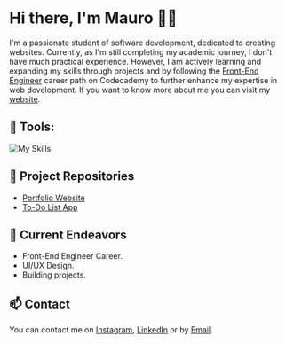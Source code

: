 # Hi there, I'm Mauro 👋🏻

I'm a passionate student of software development, dedicated to creating websites. Currently, as I'm still completing my academic journey, I don't have much practical experience. However, I am actively learning and expanding my skills through projects and by following the [Front-End Engineer](https://www.codecademy.com/learn/paths/front-end-engineer-career-path) career path on Codecademy to further enhance my expertise in web development. If you want to know more about me you can visit my [website](https://mauromontane.vercel.app).

## 🔨 Tools:
![My Skills](https://skillicons.dev/icons?i=html,css,js,git,github,vercel,vscode,figma)

## 📖 Project Repositories
- [Portfolio Website](https://github.com/mauromltn/portfolio-website)
- [To-Do List App](https://github.com/mauromltn/ToDoList)

## 🔭 Current Endeavors
- Front-End Engineer Career.
- UI/UX Design.
- Building projects.

## 📫 Contact
You can contact me on [Instagram](https://www.instagram.com/mauromontane/), [LinkedIn](https://www.linkedin.com/in/mauro-montane) or by [Email](mailto:dev.montane@gmail.com).
